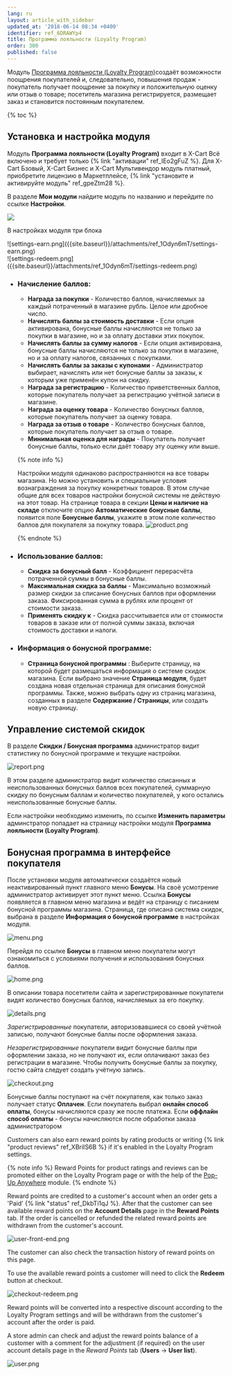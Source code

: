 ```yaml
---
lang: ru
layout: article_with_sidebar
updated_at: '2018-06-14 08:34 +0400'
identifier: ref_6DRAWYp4
title: Программа лояльности (Loyalty Program)
order: 300
published: false
---
```

Модуль [Программа лояльности (Loyalty Program)](https://market.x-cart.com/addons/loyalty-program.html "Программа лояльности (Loyalty Program)")создаёт возможности поощрения покупателей и, следовательно, повышения продаж - покупатель получает поощрение за покупку и положительную оценку или отзыв о товаре; посетитель магазина регистрируется, размещает заказ и становится постоянным покупателем.

{% toc %} 

## Установка и настройка модуля

Модуль **Программа лояльности (Loyalty Program)** входит в X-Cart Всё включено и требует только {% link "активации" ref_IEo2gFuZ %}.  Для X-Cart Бзовый, X-Cart Бизнес и X-Cart Мультивендор модуль платный, приобретите лицензию в Маркетплейсе, {% link "установите и активируйте модуль" ref_gpeZtm28 %}.

В разделе **Мои модули** найдите модуль по названию и перейдите по ссылке **Настройки**.

![]({{site.baseurl}}/attachments/ref_1Odyn6mT/install.png)

В настройках модуля три блока 

 <div class="ui stackable two column grid">
   <div class="column" markdown="span">![settings-earn.png]({{site.baseurl}}/attachments/ref_1Odyn6mT/settings-earn.png)
  </div>
  <div class="column" markdown="span">![settings-redeem.png]({{site.baseurl}}/attachments/ref_1Odyn6mT/settings-redeem.png)
  </div>
</div>
 
- ### Начисление баллов:
  * **Награда за покупки** - Количество баллов, начисляемых за каждый потраченный в магазине рубль. Целое или дробное число.
  * **Начислять баллы за стоимость доставки** - Если опция активирована, бонусные баллы начисляются не только за покупки в магазине, но и за оплату доставки этих покупок.
  * **Начислять баллы за сумму налогов** - Если опция активирована, бонусные баллы начисляются не только за покупки в магазине, но и за оплату налогов, связанных с покупками.
  * **Начислять баллы за заказы с купонами** - Администратор выбирает, начислять или нет бонусные баллы за заказы, к которым уже применён купон на скидку. 
  * **Награда за регистрацию** - Количество приветственных баллов, которые покупатель получает за регистрацию учётной записи в магазине.
  * **Награда за оценку товара** - Количество бонусных баллов, которые покупатель получает за оценку товара.
  * **Награда за отзыв о товаре** - Количество бонусных баллов, которые покупатель получает за отзыв о товаре.
  * **Минимальная оценка для награды** - Покупатель получает бонусные баллы, только если даёт товару эту оценку или выше.  
  
  {% note info %}
 
  Настройки модуля одинаково распространяются на все товары магазина. Но можно установить и специальные условия вознаграждения за покупку конкретных товаров. В этом случае общие для всех товаров настройки бонусной системы не действую на этот товар. 
  На странице товара в секции **Цены и наличие на складе** отключите опцию **Автоматические бонусные баллы**, появится поле **Бонусные баллы**, укажите в этом поле количество баллов для покупателя за покупку товара. 
  ![product.png]({{site.baseurl}}/attachments/ref_1Odyn6mT/product.png)
  
  {% endnote %}
  
- ### Использование баллов:
  * **Скидка за бонусный балл** - Коэффициент перерасчёта потраченной суммы в бонусные баллы.
  * **Максимальная скидка за баллы** - Максимально возможный размер скидки за списание бонусных баллов при оформлении заказа. Фиксированная сумма в рублях или процент от стоимости заказа.
  * **Применять скидку к** - Скидка рассчитывается или от стоимости товаров в заказе или от полной суммы заказа, включая стоимость доставки и налоги.
  
- ### Информация о бонусной программе:
  * **Страница бонусной программы** : Выберите страницу, на которой будет размещаться информация о системе скидок магазина. Если выбрано значение **Страница модуля**, будет создана новая отдельная страница для описания бонусной программы. Также, можно выбрать одну из страниц магазина, созданных в разделе **Содержание / Страницы**, или создать новую страницу.
  
## Управление системой скидок 

В разделе **Скидки / Бонусная программа** администратор видит статистику по бонусной программе и текущие настройки. 

![report.png]({{site.baseurl}}/attachments/ref_1Odyn6mT/report.png)

В этом разделе администратор видит количество списанных и неиспользованных бонусных баллов всех покупателей, суммарную скидку по бонусным баллам и количество покупателей, у кого остались неиспользованные бонусные баллы. 

Если настройки необходимо изменить, по ссылке **Изменить параметры** админстратор попадает на страницу настройки модуля **Программа лояльности (Loyalty Program)**. 

## Бонусная программа в интерфейсе покупателя

После установки модуля автоматически создаётся новый неактивированный пункт главного меню **Бонусы**. На своё усмотрение администратор активирует этот пункт меню. Ссылка **Бонусы** появляется в главном меню магазина и ведёт на страницу с писанием бонусной программы магазина. Страница, где описана система скидок, выбрана в разделе **Информация о бонусной программе** в настройках модуля.

![menu.png]({{site.baseurl}}/attachments/ref_1Odyn6mT/menu.png)

Перейдя по ссылке **Бонусы** в главном меню покупатели могут ознакомиться с условиями получения и использования бонусных баллов.

![home.png]({{site.baseurl}}/attachments/ref_1Odyn6mT/home.png)

В описании товара посетители сайта и зарегистрированные покупатели видят количество бонусных баллов, начисляемых за его покупку.

![details.png]({{site.baseurl}}/attachments/ref_1Odyn6mT/details.png)

_Зарегистрированные_ покупатели, авторизовавшиеся со своей учётной записью, получают бонусные баллы после оформления заказа. 

_Незарегистрированные_ покупатели видит бонусные баллы при оформлении заказа, но не получают их, если оплачивают заказ без регистрации в магазине. Чтобы получить бонусные баллы за покупку, гостю сайта следует создать учётную запись.

![checkout.png]({{site.baseurl}}/attachments/ref_1Odyn6mT/checkout.png)

Бонусные баллы поступают на счёт покупателя, как только заказ получает статус **Оплачен**. Если покупатель выбрал **онлайн способ оплаты**, бонусы начисляются сразу же после платежа. Если **оффлайн способ оплаты** - бонусы начисляются после обработки заказа администратором

Customers can also earn reward points by rating products or writing {% link "product reviews" ref_XBriIS6B %}  if it's enabled in the Loyalty Program settings. 

{% note info %}
Reward Points for product ratings and reviews can be promoted either on the Loyalty Program page or with the help of the [Pop-Up Anywhere](https://market.x-cart.com/addons/popup-anywhere.html "Loyalty Program") module.
{% endnote %}

Reward points are credited to a customer's account when an order gets a 'Paid' {% link "status" ref_DkbTi1qJ %}. After that the customer can see available reward points on the **Account Details** page in the **Reward Points** tab. If the order is cancelled or refunded the related reward points are withdrawn from the customer's account.

![user-front-end.png]({{site.baseurl}}/attachments/ref_1Odyn6mT/user-front-end.png)

The customer can also check the transaction history of reward points on this page.

To use the available reward points a customer will need to click the **Redeem** button at checkout. 

![checkout-redeem.png]({{site.baseurl}}/attachments/ref_1Odyn6mT/checkout-redeem.png)

Reward points will be converted into a respective discount according to the Loyalty Program settings and will be withdrawn from the customer's account after the order is paid. 

A store admin can check and adjust the reward points balance of a customer with a comment for the adjustment (if required) on the user account details page in the _Reward Points_ tab (**Users** -> **User list**).

![user.png]({{site.baseurl}}/attachments/ref_1Odyn6mT/user.png)
